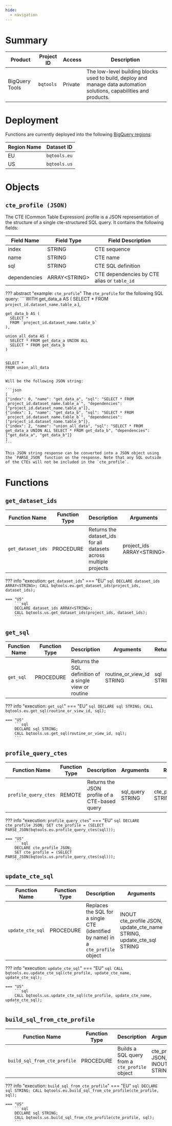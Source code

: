 ```yaml
---
hide:
  - navigation
---
```


# Summary
Product | Project ID | Access | Description
-- | -- | -- | --
BigQuery Tools | `bqtools` | Private | The low-level building blocks used to build, deploy and manage data automation solutions, capabilities and products.


# Deployment
Functions are currently deployed into the following [BigQuery regions](https://cloud.google.com/bigquery/docs/locations):

Region Name | Dataset ID 
--- | --- 
EU | `bqtools.eu` 
US | `bqtools.us` 

# Objects
## `cte_profile (JSON)` 
The CTE (Common Table Expression) profile is a JSON representation of the structure of a single cte-structured SQL query.  It contains the following fields:

Field Name | Field Type | Field Description
--- | --- | ---
index | STRING | CTE sequence
name | STRING | CTE name
sql | STRING | CTE SQL definition
dependencies | ARRAY<STRING\> | CTE dependencies by CTE alias or `table_id`

??? abstract "example: `cte_profile`"
    The `cte_profile` for the following SQL query:
    ```
    WITH
    get_data_a AS (
      SELECT * 
      FROM `project_id.dataset_name.table_a`
    ),

    get_data_b AS (
      SELECT * 
      FROM `project_id.dataset_name.table_b`
    ),

    union_all_data AS (
      SELECT * FROM get_data_a UNION ALL 
      SELECT * FROM get_data_b
    )


    SELECT * 
    FROM union_all_data
    ```

    Will be the following JSON string:
    
    ```json
    [
    {"index": 0, "name": "get_data_a", "sql": "SELECT * FROM `project_id.dataset_name.table_a`", "dependencies": ["project_id.dataset_name.table_a"]},
    {"index": 1, "name": "get_data_b", "sql": "SELECT * FROM `project_id.dataset_name.table_b`", "dependencies": ["project_id.dataset_name.table_b"]},
    {"index": 2, "name": "union_all_data", "sql": "SELECT * FROM get_data_a UNION ALL SELECT * FROM get_data_b", "dependencies": ["get_data_a", "get_data_b"]}
    ]
    ```

    This JSON string response can be converted into a JSON object using the `PARSE_JSON` function on the response. Note that any SQL outside of the CTEs will not be included in the `cte_profile`.


# Functions

## `get_dataset_ids`
Function Name | Function Type | Description | Arguments | Returns | Dependencies
--- | --- | --- | --- | --- | ---
`get_dataset_ids` | PROCEDURE | Returns the dataset_ids for all datasets across multiple projects | project_ids ARRAY<STRING\> | dataset_ids ARRAY<STRING\> | `bqtools-qb..get_dataset_ids`

??? info "execution: `get_dataset_ids`"
    === "EU"
        ```sql
        DECLARE dataset_ids ARRAY<STRING>;
        CALL bqtools.eu.get_dataset_ids(project_ids, dataset_ids);
        ```

    === "US"
        ```sql
        DECLARE dataset_ids ARRAY<STRING>;
        CALL bqtools.us.get_dataset_ids(project_ids, dataset_ids);
        ```

## `get_sql`
Function Name | Function Type | Description | Arguments | Returns | Dependencies
--- | --- | --- | --- | --- | ---
`get_sql` | PROCEDURE | Returns the SQL definition of a single view or routine | routine_or_view_id STRING | sql STRING | `bqtools-qb..get_sql`

??? info "execution: `get_sql`"
    === "EU"
        ```sql
        DECLARE sql STRING;
        CALL bqtools.eu.get_sql(routine_or_view_id, sql);
        ```

    === "US"
        ```sql
        DECLARE sql STRING;
        CALL bqtools.us.get_sql(routine_or_view_id, sql);
        ```

## `profile_query_ctes`
Function Name | Function Type | Description | Arguments | Returns | Dependencies
--- | --- | --- | --- | --- | ---
`profile_query_ctes` | REMOTE | Returns the JSON profile of a CTE-based query | sql_query STRING | cte_profile_json STRING | `bqtools.cloudfunctions.net/profile-query-ctes`

??? info "execution: `profile_query_ctes`"
    === "EU"
        ```sql
        DECLARE cte_profile JSON;
        SET cte_profile = (SELECT PARSE_JSON(bqtools.eu.profile_query_ctes(sql)));
        ```

    === "US"
        ```sql
        DECLARE cte_profile JSON;
        SET cte_profile = (SELECT PARSE_JSON(bqtools.us.profile_query_ctes(sql)));
        ```

## `update_cte_sql`
Function Name | Function Type | Description | Arguments | Returns | Dependencies
--- | --- | --- | --- | --- | ---
`update_cte_sql` | PROCEDURE | Replaces the SQL for a single CTE (identified by name) in a `cte_profile` object | INOUT cte_profile JSON, update_cte_name STRING, update_cte_sql STRING | INOUT cte_profile JSON | `bqtools..get_cte_profile_index`

??? info "execution: `update_cte_sql`"
    === "EU"
        ```sql
        CALL bqtools.eu.update_cte_sql(cte_profile, update_cte_name, update_cte_sql);
        ```

    === "US"
        ```sql
        CALL bqtools.us.update_cte_sql(cte_profile, update_cte_name, update_cte_sql);
        ```

## `build_sql_from_cte_profile`
Function Name | Function Type | Description | Arguments | Returns | Dependencies
--- | --- | --- | --- | --- | ---
`build_sql_from_cte_profile` | PROCEDURE | Builds a SQL query from a `cte_profile` object | cte_profile JSON, INOUT sql STRING | INOUT sql STRING | 

??? info "execution: `build_sql_from_cte_profile`"
    === "EU"
        ```sql
        DECLARE sql STRING;
        CALL bqtools.eu.build_sql_from_cte_profile(cte_profile, sql);
        ```

    === "US"
        ```sql
        DECLARE sql STRING;
        CALL bqtools.us.build_sql_from_cte_profile(cte_profile, sql);
        ```